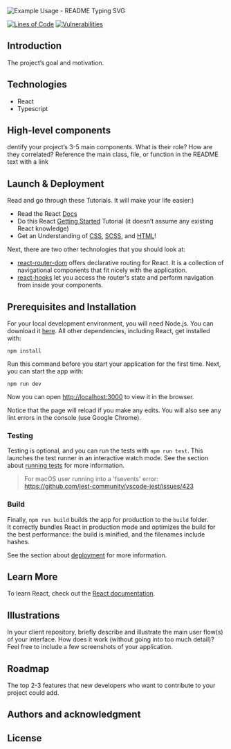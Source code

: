 <p align="left">
  <img src="https://readme-typing-svg.demolab.com/?lines=Sopra+Group+20+!;Guess+The+Country!&font=Fira%20Code&center=true&width=600&height=80&duration=4000&pause=1000" alt="Example Usage - README Typing SVG">
</p>


[![Lines of Code](https://sonarcloud.io/api/project_badges/measure?project=sopra-fs23-group-20_client&metric=ncloc)](https://sonarcloud.io/summary/new_code?id=sopra-fs23-group-20_client)
[![Vulnerabilities](https://sonarcloud.io/api/project_badges/measure?project=sopra-fs23-group-20_client&metric=vulnerabilities)](https://sonarcloud.io/summary/new_code?id=sopra-fs23-group-20_client)

## Introduction
The project’s goal and motivation.


## Technologies
- React
- Typescript

## High-level components
dentify your project’s 3-5 main components. What is their role?
How are they correlated? Reference the main class, file, or function in the README text
with a link



## Launch & Deployment

Read and go through these Tutorials. It will make your life easier:)

- Read the React [Docs](https://reactjs.org/docs/getting-started.html)
- Do this React [Getting Started](https://reactjs.org/tutorial/tutorial.html) Tutorial (it doesn’t assume any existing React knowledge)
- Get an Understanding of [CSS](https://www.w3schools.com/Css/), [SCSS](https://sass-lang.com/documentation/syntax), and [HTML](https://www.w3schools.com/html/html_intro.asp)!

Next, there are two other technologies that you should look at:

* [react-router-dom](https://reacttraining.com/react-router/web/guides/quick-start) offers declarative routing for React. It is a collection of navigational components that fit nicely with the application. 
* [react-hooks](https://reactrouter.com/web/api/Hooks) let you access the router's state and perform navigation from inside your components.

## Prerequisites and Installation
For your local development environment, you will need Node.js. You can download it [here](https://nodejs.org). All other dependencies, including React, get installed with:

```npm install```

Run this command before you start your application for the first time. Next, you can start the app with:

```npm run dev```

Now you can open [http://localhost:3000](http://localhost:3000) to view it in the browser.

Notice that the page will reload if you make any edits. You will also see any lint errors in the console (use Google Chrome).

### Testing
Testing is optional, and you can run the tests with `npm run test`.
This launches the test runner in an interactive watch mode. See the section about [running tests](https://facebook.github.io/create-react-app/docs/running-tests) for more information.

> For macOS user running into a 'fsevents' error: https://github.com/jest-community/vscode-jest/issues/423

### Build
Finally, `npm run build` builds the app for production to the `build` folder.<br>
It correctly bundles React in production mode and optimizes the build for the best performance: the build is minified, and the filenames include hashes.<br>

See the section about [deployment](https://facebook.github.io/create-react-app/docs/deployment) for more information.

## Learn More

To learn React, check out the [React documentation](https://reactjs.org/).


## Illustrations
In your client repository, briefly describe and illustrate the main user flow(s)
of your interface. How does it work (without going into too much detail)? Feel free to
include a few screenshots of your application.

## Roadmap
The top 2-3 features that new developers who want to contribute to your project
could add.

## Authors and acknowledgment


## License
